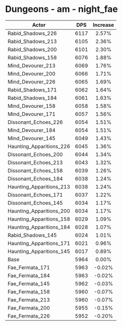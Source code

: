 # Dungeons - am - night_fae
| Actor | DPS | Increase |
|---|:---:|:---:|
|Rabid_Shadows_226|6117|2.57%|
|Rabid_Shadows_213|6105|2.36%|
|Rabid_Shadows_200|6101|2.30%|
|Rabid_Shadows_158|6076|1.88%|
|Mind_Devourer_213|6069|1.76%|
|Mind_Devourer_200|6066|1.71%|
|Mind_Devourer_226|6065|1.69%|
|Rabid_Shadows_171|6062|1.64%|
|Rabid_Shadows_184|6061|1.63%|
|Mind_Devourer_158|6058|1.58%|
|Mind_Devourer_171|6057|1.56%|
|Dissonant_Echoes_226|6054|1.51%|
|Mind_Devourer_184|6054|1.51%|
|Mind_Devourer_145|6049|1.43%|
|Haunting_Apparitions_226|6045|1.36%|
|Dissonant_Echoes_200|6044|1.34%|
|Dissonant_Echoes_213|6043|1.32%|
|Dissonant_Echoes_158|6039|1.26%|
|Dissonant_Echoes_184|6038|1.24%|
|Haunting_Apparitions_213|6038|1.24%|
|Dissonant_Echoes_171|6037|1.22%|
|Dissonant_Echoes_145|6034|1.17%|
|Haunting_Apparitions_200|6034|1.17%|
|Haunting_Apparitions_158|6029|1.09%|
|Haunting_Apparitions_184|6028|1.07%|
|Rabid_Shadows_145|6024|1.01%|
|Haunting_Apparitions_171|6021|0.96%|
|Haunting_Apparitions_145|6017|0.89%|
|Base|5964|0.00%|
|Fae_Fermata_171|5963|-0.02%|
|Fae_Fermata_184|5963|-0.02%|
|Fae_Fermata_145|5962|-0.03%|
|Fae_Fermata_158|5960|-0.07%|
|Fae_Fermata_213|5960|-0.07%|
|Fae_Fermata_200|5955|-0.15%|
|Fae_Fermata_226|5952|-0.20%|
